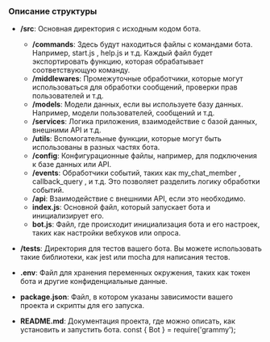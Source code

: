 ### Описание структуры

- **/src**: Основная директория с исходным кодом бота.
    - **/commands**: Здесь будут находиться файлы с командами бота. Например,  start.js ,  help.js  и т.д. Каждый файл будет экспортировать функцию, которая обрабатывает соответствующую команду.
    - **/middlewares**: Промежуточные обработчики, которые могут использоваться для обработки сообщений, проверки прав пользователей и т.д.
    - **/models**: Модели данных, если вы используете базу данных. Например, модели пользователей, сообщений и т.д.
    - **/services**: Логика приложения, взаимодействие с базой данных, внешними API и т.д.
    - **/utils**: Вспомогательные функции, которые могут быть использованы в разных частях бота.
    - **/config**: Конфигурационные файлы, например, для подключения к базе данных или API.
    - **/events**: Обработчики событий, таких как  my_chat_member ,  callback_query , и т.д. Это позволяет разделить логику обработки событий.
    - **/api**: Взаимодействие с внешними API, если это необходимо.
    - **index.js**: Основной файл, который запускает бота и инициализирует его.
    - **bot.js**: Файл, где происходит инициализация бота и его настроек, таких как настройки вебхуков или опроса.

- **/tests**: Директория для тестов вашего бота. Вы можете использовать такие библиотеки, как  jest  или  mocha  для написания тестов.

- **.env**: Файл для хранения переменных окружения, таких как токен бота и другие конфиденциальные данные.

- **package.json**: Файл, в котором указаны зависимости вашего проекта и скрипты для его запуска.

- **README.md**: Документация проекта, где можно описать, как установить и запустить бота.
  const { Bot } = require('grammy');
